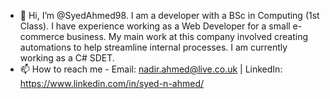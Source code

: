 - 👋 Hi, I’m @SyedAhmed98. I am a developer with a BSc in Computing (1st Class). I have experience working as a Web Developer for a small e-commerce business. My main work at this company involved creating automations to help streamline internal processes. I am currently working as a C# SDET.
- 📫 How to reach me - Email: nadir.ahmed@live.co.uk  | LinkedIn: https://www.linkedin.com/in/syed-n-ahmed/

<!---
SyedAhmed98/SyedAhmed98 is a ✨ special ✨ repository because its `README.md` (this file) appears on your GitHub profile.
You can click the Preview link to take a look at your changes.
--->
